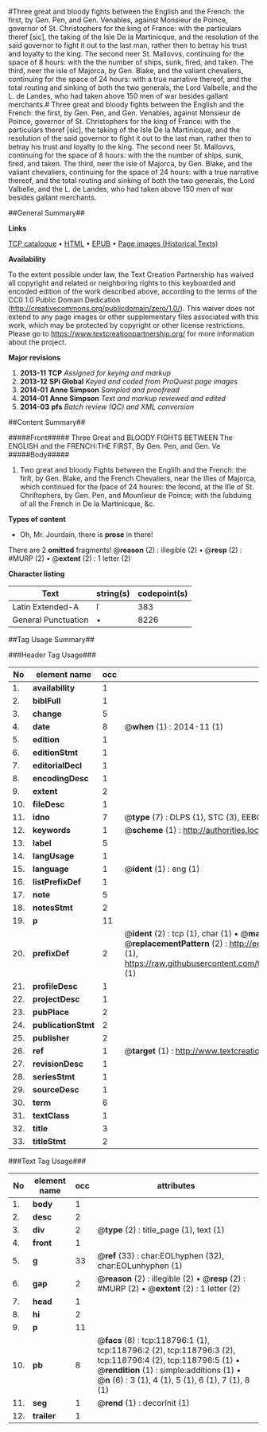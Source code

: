 #Three great and bloody fights between the English and the French: the first, by Gen. Pen, and Gen. Venables, against Monsieur de Poince, governor of St. Christophers for the king of France: with the particulars theref [sic], the taking of the Isle De la Martinicque, and the resolution of the said governor to fight it out to the last man, rather then to betray his trust and loyalty to the king. The second neer St. Mallovvs, continuing for the space of 8 hours: with the the number of ships, sunk, fired, and taken. The third, neer the isle of Majorca, by Gen. Blake, and the valiant chevaliers, continuing for the space of 24 hours: with a true narrative thereof, and the total routing and sinking of both the two generals, the Lord Valbelle, and the L. de Landes, who had taken above 150 men of war besides gallant merchants.#
Three great and bloody fights between the English and the French: the first, by Gen. Pen, and Gen. Venables, against Monsieur de Poince, governor of St. Christophers for the king of France: with the particulars theref [sic], the taking of the Isle De la Martinicque, and the resolution of the said governor to fight it out to the last man, rather then to betray his trust and loyalty to the king. The second neer St. Mallovvs, continuing for the space of 8 hours: with the the number of ships, sunk, fired, and taken. The third, neer the isle of Majorca, by Gen. Blake, and the valiant chevaliers, continuing for the space of 24 hours: with a true narrative thereof, and the total routing and sinking of both the two generals, the Lord Valbelle, and the L. de Landes, who had taken above 150 men of war besides gallant merchants.

##General Summary##

**Links**

[TCP catalogue](http://www.ota.ox.ac.uk/tcp/)  • 
[HTML](http://tei.it.ox.ac.uk/tcp/Texts-HTML/free/A94/A94310.html)  • 
[EPUB](http://tei.it.ox.ac.uk/tcp/Texts-EPUB/free/A94/A94310.epub) • 
[Page images (Historical Texts)](https://historicaltexts.jisc.ac.uk/eebo-99866520e)

**Availability**

To the extent possible under law, the Text Creation Partnership has waived all copyright and related or neighboring rights to this keyboarded and encoded edition of the work described above, according to the terms of the CC0 1.0 Public Domain Dedication (http://creativecommons.org/publicdomain/zero/1.0/). This waiver does not extend to any page images or other supplementary files associated with this work, which may be protected by copyright or other license restrictions. Please go to https://www.textcreationpartnership.org/ for more information about the project.

**Major revisions**

1. __2013-11__ __TCP__ *Assigned for keying and markup*
1. __2013-12__ __SPi Global__ *Keyed and coded from ProQuest page images*
1. __2014-01__ __Anne Simpson__ *Sampled and proofread*
1. __2014-01__ __Anne Simpson__ *Text and markup reviewed and edited*
1. __2014-03__ __pfs__ *Batch review (QC) and XML conversion*

##Content Summary##

#####Front#####
Three Great and BLOODY FIGHTS BETWEEN The ENGLISH and the FRENCH:THE FIRST, By Gen. Pen, and Gen. Ve
#####Body#####

1. Two great and bloody Fights between the Engliſh and the French: the firſt, by Gen. Blake, and the French Chevaliers, near the Iſles of Majorca, which continued for the ſpace of 24 houres: the ſecond, at the Iſle of St. Chriſtophers, by Gen. Pen, and Mounſieur de Poince; with the ſubduing of all the French in De la Martinicque, &c.

**Types of content**

  * Oh, Mr. Jourdain, there is **prose** in there!

There are 2 **omitted** fragments! 
 @__reason__ (2) : illegible (2)  •  @__resp__ (2) : #MURP (2)  •  @__extent__ (2) : 1 letter (2)

**Character listing**


|Text|string(s)|codepoint(s)|
|---|---|---|
|Latin Extended-A|ſ|383|
|General Punctuation|•|8226|

##Tag Usage Summary##

###Header Tag Usage###

|No|element name|occ|attributes|
|---|---|---|---|
|1.|__availability__|1||
|2.|__biblFull__|1||
|3.|__change__|5||
|4.|__date__|8| @__when__ (1) : 2014-11 (1)|
|5.|__edition__|1||
|6.|__editionStmt__|1||
|7.|__editorialDecl__|1||
|8.|__encodingDesc__|1||
|9.|__extent__|2||
|10.|__fileDesc__|1||
|11.|__idno__|7| @__type__ (7) : DLPS (1), STC (3), EEBO-CITATION (1), PROQUEST (1), VID (1)|
|12.|__keywords__|1| @__scheme__ (1) : http://authorities.loc.gov/ (1)|
|13.|__label__|5||
|14.|__langUsage__|1||
|15.|__language__|1| @__ident__ (1) : eng (1)|
|16.|__listPrefixDef__|1||
|17.|__note__|5||
|18.|__notesStmt__|2||
|19.|__p__|11||
|20.|__prefixDef__|2| @__ident__ (2) : tcp (1), char (1)  •  @__matchPattern__ (2) : ([0-9\-]+):([0-9IVX]+) (1), (.+) (1)  •  @__replacementPattern__ (2) : http://eebo.chadwyck.com/downloadtiff?vid=$1&page=$2 (1), https://raw.githubusercontent.com/textcreationpartnership/Texts/master/tcpchars.xml#$1 (1)|
|21.|__profileDesc__|1||
|22.|__projectDesc__|1||
|23.|__pubPlace__|2||
|24.|__publicationStmt__|2||
|25.|__publisher__|2||
|26.|__ref__|1| @__target__ (1) : http://www.textcreationpartnership.org/docs/. (1)|
|27.|__revisionDesc__|1||
|28.|__seriesStmt__|1||
|29.|__sourceDesc__|1||
|30.|__term__|6||
|31.|__textClass__|1||
|32.|__title__|3||
|33.|__titleStmt__|2||


###Text Tag Usage###

|No|element name|occ|attributes|
|---|---|---|---|
|1.|__body__|1||
|2.|__desc__|2||
|3.|__div__|2| @__type__ (2) : title_page (1), text (1)|
|4.|__front__|1||
|5.|__g__|33| @__ref__ (33) : char:EOLhyphen (32), char:EOLunhyphen (1)|
|6.|__gap__|2| @__reason__ (2) : illegible (2)  •  @__resp__ (2) : #MURP (2)  •  @__extent__ (2) : 1 letter (2)|
|7.|__head__|1||
|8.|__hi__|2||
|9.|__p__|11||
|10.|__pb__|8| @__facs__ (8) : tcp:118796:1 (1), tcp:118796:2 (2), tcp:118796:3 (2), tcp:118796:4 (2), tcp:118796:5 (1)  •  @__rendition__ (1) : simple:additions (1)  •  @__n__ (6) : 3 (1), 4 (1), 5 (1), 6 (1), 7 (1), 8 (1)|
|11.|__seg__|1| @__rend__ (1) : decorInit (1)|
|12.|__trailer__|1||
